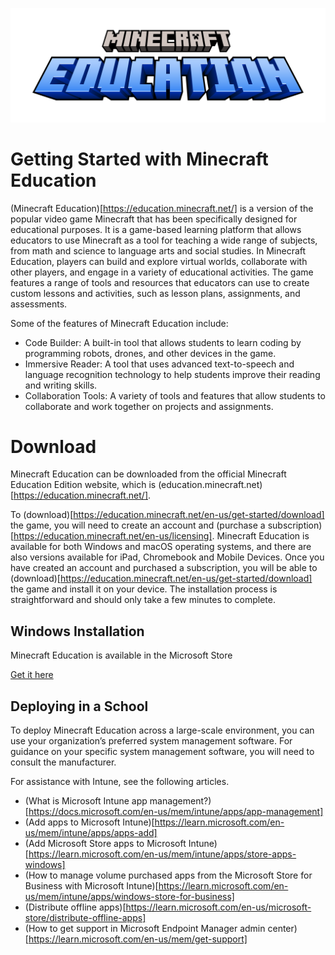 ![alt text](https://github.com/juedwards/MinecraftEducationPythonExamples/blob/main/education-minecraft-logo.png)

# Getting Started with Minecraft Education

(Minecraft Education)[https://education.minecraft.net/] is a version of the popular video game Minecraft that has been specifically designed for educational purposes. It is a game-based learning platform that allows educators to use Minecraft as a tool for teaching a wide range of subjects, from math and science to language arts and social studies. In Minecraft Education, players can build and explore virtual worlds, collaborate with other players, and engage in a variety of educational activities. The game features a range of tools and resources that educators can use to create custom lessons and activities, such as lesson plans, assignments, and assessments.

Some of the features of Minecraft Education include:

* Code Builder: A built-in tool that allows students to learn coding by programming robots, drones, and other devices in the game.
* Immersive Reader: A tool that uses advanced text-to-speech and language recognition technology to help students improve their reading and writing skills.
* Collaboration Tools: A variety of tools and features that allow students to collaborate and work together on projects and assignments.

# Download

Minecraft Education can be downloaded from the official Minecraft Education Edition website, which is (education.minecraft.net)[https://education.minecraft.net/].

To (download)[https://education.minecraft.net/en-us/get-started/download] the game, you will need to create an account and (purchase a subscription)[https://education.minecraft.net/en-us/licensing]. Minecraft Education is available for both Windows and macOS operating systems, and there are also versions available for iPad, Chromebook and Mobile Devices. Once you have created an account and purchased a subscription, you will be able to (download)[https://education.minecraft.net/en-us/get-started/download] the game and install it on your device. The installation process is straightforward and should only take a few minutes to complete.

## Windows Installation

Minecraft Education is available in the Microsoft Store

[Get it here](https://apps.microsoft.com/store/detail/xbox/9NBLGGH4R2R6)



## Deploying in a School

To deploy Minecraft Education across a large-scale environment, you can use your organization’s preferred system management software. For guidance on your specific system management software, you will need to consult the manufacturer.

For assistance with Intune, see the following articles.

* (What is Microsoft Intune app management?)[https://docs.microsoft.com/en-us/mem/intune/apps/app-management]
* (Add apps to Microsoft Intune)[https://learn.microsoft.com/en-us/mem/intune/apps/apps-add]
* (Add Microsoft Store apps to Microsoft Intune)[https://learn.microsoft.com/en-us/mem/intune/apps/store-apps-windows]
* (How to manage volume purchased apps from the Microsoft Store for Business with Microsoft Intune)[https://learn.microsoft.com/en-us/mem/intune/apps/windows-store-for-business]
* (Distribute offline apps)[https://learn.microsoft.com/en-us/microsoft-store/distribute-offline-apps]
* (How to get support in Microsoft Endpoint Manager admin center)[https://learn.microsoft.com/en-us/mem/get-support]

